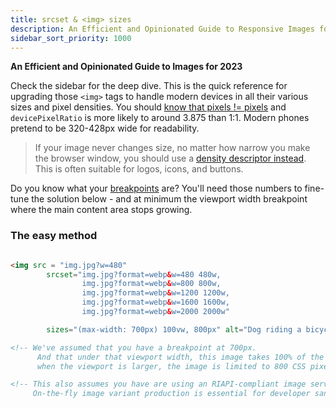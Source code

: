 ```yaml
---
title: srcset & <img> sizes  
description: An Efficient and Opinionated Guide to Responsive Images for 2023
sidebar_sort_priority: 1000
---
```


**An Efficient and Opinionated Guide to Images for 2023**

Check the sidebar for the deep dive. This is the quick reference for upgrading those `<img>` tags to handle modern devices in all their various sizes and pixel densities. You should [know that pixels != pixels](/en/pixels-not-pixels) and `devicePixelRatio` is more likely to around 3.875 than 1:1. Modern phones pretend to be 320-428px wide for readability.

> If your image never changes size, no matter how narrow you make the browser window, you should use a [density descriptor instead](/en/density-descriptors). This is often suitable for logos, icons, and buttons.

Do you know what your [breakpoints](/en/breakpoints) are? You'll need those numbers to fine-tune the solution below - and at minimum the viewport width breakpoint where the main content area stops growing.


### The easy method

```html

<img src = "img.jpg?w=480" 
        srcset="img.jpg?format=webp&w=480 480w, 
                img.jpg?format=webp&w=800 800w, 
                img.jpg?format=webp&w=1200 1200w, 
                img.jpg?format=webp&w=1600 1600w, 
                img.jpg?format=webp&w=2000 2000w"

        sizes="(max-width: 700px) 100vw, 800px" alt="Dog riding a bicycle" />

<!-- We've assumed that you have a breakpoint at 700px. 
      And that under that viewport width, this image takes 100% of the width, but
      when the viewport is larger, the image is limited to 800 CSS pixels -->

<!-- This also assumes you have are using an RIAPI-compliant image server such as Imageflow. 
     On-the-fly image variant production is essential for developer sanity. -->
```